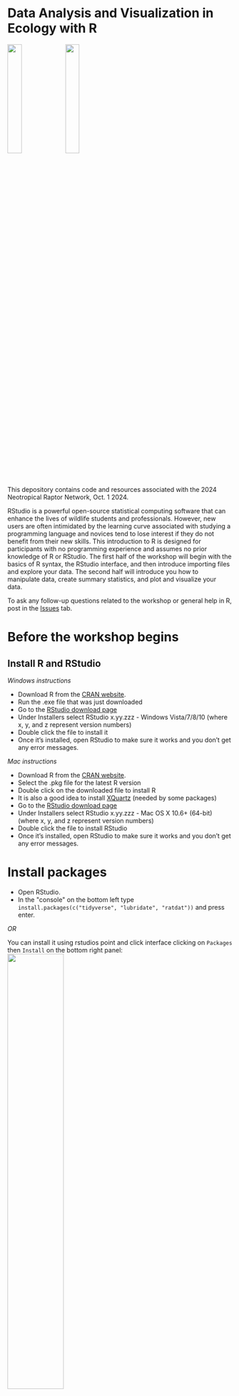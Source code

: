 # Data Analysis and Visualization in Ecology with R

<img src="archive/fig/NRN_logo.png" width="25%"/>
<img src="archive/fig/Rlogo.png" width="25%"/>

This depository contains code and resources associated with the 2024 Neotropical Raptor Network, Oct. 1 2024. 

RStudio is a powerful open-source statistical computing software that can enhance the lives of wildlife
students and professionals. However, new users are often intimidated by the learning curve associated
with studying a programming language and novices tend to lose interest if they do not benefit from their new skills. This introduction to R is designed for participants with no programming experience and assumes no prior knowledge of R or RStudio. The first half of the workshop will begin with the basics of R syntax, the RStudio interface, and then introduce importing files and explore your data. 
The second half will introduce you how to manipulate data, create summary statistics, and plot and visualize your data.

To ask any follow-up questions related to the workshop or general help in R, post in the [Issues](https://github.com/birderboone/Intro_to_R-NRN-2024/issues) tab.

# Before the workshop begins

## Install R and RStudio

*Windows instructions*

- Download R from the [CRAN website](https://cran.r-project.org/bin/windows/base/).
- Run the .exe file that was just downloaded
- Go to the [RStudio download page](https://posit.co/download/rstudio-desktop/#download)
- Under Installers select RStudio x.yy.zzz - Windows Vista/7/8/10 (where x, y, and z represent version numbers)
- Double click the file to install it
- Once it’s installed, open RStudio to make sure it works and you don’t get any error messages.

*Mac instructions*

- Download R from the [CRAN website](https://cran.r-project.org/bin/macosx/).
- Select the .pkg file for the latest R version
- Double click on the downloaded file to install R
- It is also a good idea to install [XQuartz](https://www.xquartz.org/) (needed by some packages)
- Go to the [RStudio download page](https://posit.co/download/rstudio-desktop/#download)
- Under Installers select RStudio x.yy.zzz - Mac OS X 10.6+ (64-bit) (where x, y, and z represent version numbers)
- Double click the file to install RStudio
- Once it’s installed, open RStudio to make sure it works and you don’t get any error messages.
# Install packages

- Open RStudio. 
- In the "console" on the bottom left type `install.packages(c("tidyverse", "lubridate", "ratdat"))` and press enter.


*OR*  

You can install it using rstudios point and click interface clicking on `Packages` then `Install` on the bottom right panel:  
<img src="archive/fig/install_package.png" width="50%"/>

--------------

Then typing in the package name and click `Install`  
<img src="archive/fig/install_package2.png" width="50%"/>

--------------

** Note: If you are on windows you may be prompted while installing packages to install R tools. You can do so by going to the 'Install R Tools' here:
https://cran.r-project.org/bin/windows/Rtools/rtools44/rtools.html **  

## Check that packages installed correctly

You can check if the packages installed correctly by typing in the console and pressing enter: `library(tidyverse)`, `library(lubridate)`, `library(ratdat)`  

If your packages loaded correctly your console should look roughly like this:
<img src="archive/fig/libary_loaded.png" width="100%"/>

# Download this repository

We're going to use resources in this repository for our workshop, so you'll need to download it to your desktop.

- At the top of the [repository page](https://github.com/birderboone/Intro_to_R_NRN_2024) click `Code` and then click `Download ZIP`

<img src="archive/fig/download-repo.PNG" width="50%"/>

----------------

# Instrucciones en español

## Instalación de R y RStudio

*Instrucciones para Windows*

- R se puede descargar aquí: [Sitio web de CRAN](https://cran.r-project.org/bin/windows/base/).
- Ejecute el archivo .exe.
- RStudio se puede descargar aquí: [Página de descarga de RStudio](https://posit.co/download/rstudio-desktop/#download).
- Ejecute el archivo llamado RStudio x.yy.zzz - Windows Vista/7/8/10 (x, y, z son los números de versión).
- Después de la instalación, abra RStudio para verificar que funcione.

*Instrucciones para Mac*

- R se puede descargar aquí: [Sitio web de CRAN](https://cran.r-project.org/bin/macosx/).  
- Ejecute la última versión .pkg.
- También es recomendable descargar el software [XQuartz](https://www.xquartz.org/) (necesario para algunos paquetes).  
- RStudio se puede descargar aquí: [Página de descarga de RStudio](https://posit.co/download/rstudio-desktop/#download).  
- Ejecute el archivo llamado RStudio x.yy.zzz - Mac OS X 10.6+ (64-bit) (x, y, z son los números de versión).  
- Después de la instalación, abra RStudio para verificar que funcione.

## Instalar los paquetes

- Abra RStudio.  
- En la "consola", en la esquina inferior izquierda, escriba `install.packages(c("tidyverse", "lubridate", "ratdat"))` y pulse "enter".

*O*  

Instale usando RStudio. Pulse `Packages` y luego `Install` en la esquina inferior derecha:  
<img src="archive/fig/install_package.png" width="50%"/>

--------------

Escriba el nombre del paquete y pulse `Install`:  
<img src="archive/fig/install_package2.png" width="50%"/>

--------------

**Nota: Para Windows, también debe instalar 'RTools'. Puede descargar 'RTools' aquí:  
https://cran.r-project.org/bin/windows/Rtools/rtools44/rtools.html**  

## Verificar si los paquetes se instalaron correctamente

Escriba en la consola y pulse 'Enter': `library(tidyverse)`, `library(lubridate)`, `library(ratdat)`.  

La consola se verá así:  
<img src="archive/fig/libary_loaded.png" width="100%"/>

## Descargar el repositorio

Descárguelo para usarlo en el taller:

- En la parte superior de la página del [repositorio](https://github.com/birderboone/Intro_to_R_NRN_2024), pulse `Code` y luego `Download ZIP`.

<img src="archive/fig/download-repo.PNG" width="50%"/>

